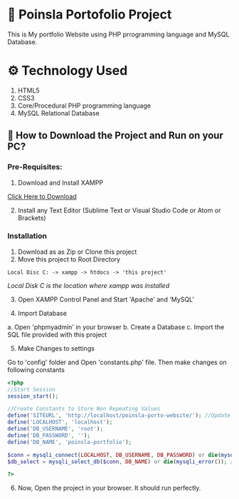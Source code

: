 # 🥘 Poinsla Portofolio Project

This is My portfolio Website using PHP prrogramming language and MySQL Database.

# ⚙️ Technology Used

1. HTML5
2. CSS3
3. Core/Procedural PHP programming language
4. MySQL Relational Database

## 📖 How to Download the Project and Run on your PC?

### Pre-Requisites:

1. Download and Install XAMPP

[Click Here to Download](https://www.apachefriends.org/index.html)

2. Install any Text Editor (Sublime Text or Visual Studio Code or Atom or Brackets)

### Installation

1. Download as as Zip or Clone this project
2. Move this project to Root Directory

```
Local Disc C: -> xampp -> htdocs -> 'this project'
```

_Local Disk C is the location where xampp was installed_

3. Open XAMPP Control Panel and Start 'Apache' and 'MySQL'

4. Import Database

a. Open 'phpmyadmin' in your browser
b. Create a Database
c. Import the SQL file provided with this project

5. Make Changes to settings

Go to 'config' folder and Open 'constants.php' file. Then make changes on following constants

```php
<?php
//Start Session
session_start();

//Create Constants to Store Non Repeating Values
define('SITEURL', 'http://localhost/poinsla-porto-website/'); //Update the home URL of the project if you have changed port number or it's live on server
define('LOCALHOST', 'localhost');
define('DB_USERNAME', 'root');
define('DB_PASSWORD', '');
define('DB_NAME', 'poinsla-portfolio');

$conn = mysqli_connect(LOCALHOST, DB_USERNAME, DB_PASSWORD) or die(mysqli_error()); //Database Connection
$db_select = mysqli_select_db($conn, DB_NAME) or die(mysqli_error()); //SElecting Database

?>
```

6. Now, Open the project in your browser. It should run perfectly.
